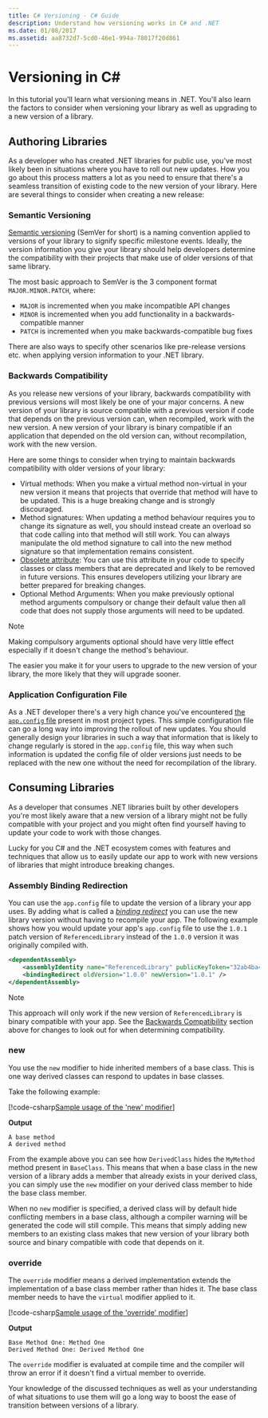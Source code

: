 ```yaml
---
title: C# Versioning - C# Guide
description: Understand how versioning works in C# and .NET
ms.date: 01/08/2017
ms.assetid: aa8732d7-5cd0-46e1-994a-78017f20d861
---
```


# Versioning in C\#

In this tutorial you'll learn what versioning means in .NET. You'll also learn the factors to consider when versioning your library as well as upgrading
to a new version of a library.

## Authoring Libraries

As a developer who has created .NET libraries for public use, you've most likely been in situations where you have
to roll out new updates. How you go about this process matters a lot as you need to ensure that there's a seamless transition
of existing code to the new version of your library. Here are several things to consider when creating a new release:

### Semantic Versioning

[Semantic versioning](https://semver.org/) (SemVer for short) is a naming convention applied to versions of your library to signify specific milestone events.
Ideally, the version information you give your library should help developers determine the compatibility
with their projects that make use of older versions of that same library.

The most basic approach to SemVer is the 3 component format `MAJOR.MINOR.PATCH`, where:

* `MAJOR` is incremented when you make incompatible API changes
* `MINOR` is incremented when you add functionality in a backwards-compatible manner
* `PATCH` is incremented when you make backwards-compatible bug fixes

There are also ways to specify other scenarios like pre-release versions etc. when applying version information to your .NET library.

### Backwards Compatibility

As you release new versions of your library, backwards compatibility with previous versions will most likely be one of your major concerns.
A new version of your library is source compatible with a previous version if code that depends on the previous version can, when recompiled, work with the new version. 
A new version of your library is binary compatible if an application that depended on the old version can, without recompilation, work with the new version.

Here are some things to consider when trying to maintain backwards compatibility with older versions of your library:

* Virtual methods: When you make a virtual method non-virtual in your new version it means that projects that override that method
will have to be updated. This is a huge breaking change and is strongly discouraged.
* Method signatures: When updating a method behaviour requires you to change its signature as well, you should instead create an overload so that code calling into that method will still work.
You can always manipulate the old method signature to call into the new method signature so that implementation remains consistent.
* [Obsolete attribute](programming-guide/concepts/attributes/common-attributes.md#Obsolete): You can use this attribute in your code to specify classes or class members that are deprecated and likely to be removed in future versions.
  This ensures developers utilizing your library are better prepared for breaking changes.
* Optional Method Arguments: When you make previously optional method arguments compulsory or change their default value then all code that does not supply those arguments will need to be updated.

> [!NOTE]
> Making compulsory arguments optional should have very little effect especially if it doesn't change the method's behaviour.

The easier you make it for your users to upgrade to the new version of your library, the more likely that they will upgrade sooner.

### Application Configuration File

As a .NET developer there's a very high chance you've encountered [the `app.config` file](../framework/configure-apps/file-schema/index.md) present in most project types.
This simple configuration file can go a long way into improving the rollout of new updates. You should generally design your libraries in such
a way that information that is likely to change regularly is stored in the `app.config` file, this way when such information is updated
the config file of older versions just needs to be replaced with the new one without the need for recompilation of the library.

## Consuming Libraries

As a developer that consumes .NET libraries built by other developers you're most likely aware that a new version of a library might not be fully compatible with your project
and you might often find yourself having to update your code to work with those changes.

Lucky for you C# and the .NET ecosystem comes with features and techniques that allow us to easily update our app to work with new versions of libraries that might introduce breaking changes.

### Assembly Binding Redirection

You can use the `app.config` file to update the version of a library your app uses. By adding what is called a [*binding redirect*](../framework/configure-apps/redirect-assembly-versions.md) you
can use the new library version without having to recompile your app. The following example shows how you would update
your app's `app.config` file to use the `1.0.1` patch version of `ReferencedLibrary` instead of the `1.0.0` version it was originally compiled with.

```xml
<dependentAssembly>
    <assemblyIdentity name="ReferencedLibrary" publicKeyToken="32ab4ba45e0a69a1" culture="en-us" />
    <bindingRedirect oldVersion="1.0.0" newVersion="1.0.1" />
</dependentAssembly>
```

> [!NOTE]
> This approach will only work if the new version of `ReferencedLibrary` is binary compatible with your app.
> See the [Backwards Compatibility](#backwards-compatibility) section above for changes to look out for when determining compatibility.

### new

You use the `new` modifier to hide inherited members of a base class. This is one way derived classes can respond to updates in base classes.

Take the following example:

[!code-csharp[Sample usage of the 'new' modifier](../../samples/csharp/versioning/new/Program.cs#sample)]

**Output**

```
A base method
A derived method
```

From the example above you can see how `DerivedClass` hides the `MyMethod` method present in `BaseClass`.
This means that when a base class in the new version of a library adds a member that already exists in your derived class, you can
simply use the `new` modifier on your derived class member to hide the base class member.

When no `new` modifier is specified, a derived class will by default hide conflicting members in a base class,
although a compiler warning will be generated the code will still compile. This means that simply adding new members to an existing class
makes that new version of your library both source and binary compatible with code that depends on it.

### override

The `override` modifier means a derived implementation extends the implementation of a base class member rather than
hides it. The base class member needs to have the `virtual` modifier applied to it.

[!code-csharp[Sample usage of the 'override' modifier](../../samples/csharp/versioning/override/Program.cs#sample)]

**Output**

```
Base Method One: Method One
Derived Method One: Derived Method One
```

The `override` modifier is evaluated at compile time and the compiler will throw an error if it doesn't find a virtual member to override.

Your knowledge of the discussed techniques as well as your understanding of what situations to use them will go a long way to boost the ease
of transition between versions of a library.
 